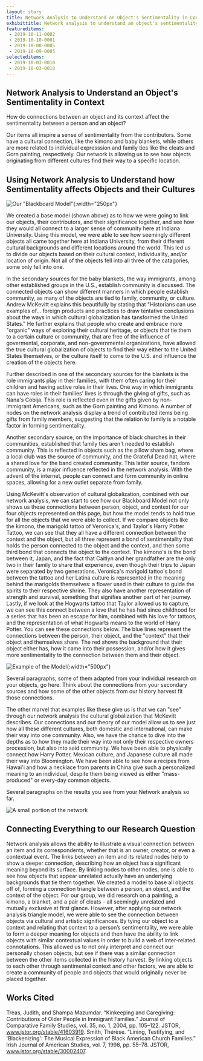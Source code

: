 ```yaml
---
layout: story
title: Network Analysis to Understand an Object's Sentimentality in Context
exhibittitle: Network analysis to understand an object's sentimentality in context
featureditems:
 - 2019-10-11-0002
 - 2019-10-10-0001
 - 2019-10-08-0005
 - 2019-10-09-0005
selecteditems:
 - 2019-10-03-0010
 - 2019-10-03-0018
---
```


## Network Analysis to Understand an Object's Sentimentality in Context

How do connections between an object and its context affect the sentimentality between a person and an object?

Our items all inspire a sense of sentimentality from the contributors. Some have a cultural connection, like the kimono and baby blankets, while others are more related to individual expresssion and family ties like the cleats and Gorn painting, respectively. Our network is allowing us to see how objects originating from different cultures find their way to a specific location. 


## Using Network Analysis to Understand how Sentimentality affects Objects and their Cultures

![Our "Blackboard Model"](/H301HistoryHarvest/assets/images/Blackboard_Model.jpeg){:width="250px"}

We created a base model (shown above) as to how we were going to link our objects, their contributors, and their significance together, and see how they would all connect to a larger sense of community here at Indiana University. Using this model, we were able to see how seemingly different objects all came together here at Indiana University, from their different cultural backgrounds and different locations around the world. This led us to divide our objects based on their cultural context, individuality, and/or location of origin. Not all of the objects fell into all three of the catagories, some only fell into one.

In the secondary sources for the baby blankets, the way immigrants, among other established groups in the U.S., establish community is discussed. The connected objects can show different manners in which people establish community, as many of the objects are tied to family, community, or culture. Andrew McKevitt explains this beautifully by stating that "Historians can use examples of... foreign products and practices to draw tentative conclusions about the ways in which cultural globalization has tansformed the United States."
He further explains that people who create and embrace more "organic" ways of exploring their cultural heritage, or objects that tie them to a certain culture or community, that are free of the influence of govermental, corporate, and non-governmental organizations, have allowed the true cultural globalization of objects to find their way either to the United States themselves, or the culture itself to come to the U.S. and influence the creation of the objects here.

Further described in one of the secondary sources for the blankets is the role immigrants play in their families, with them often caring for their children and having active roles in their lives. One way in which immigrants can have roles in their families' lives is through the giving of gifts, such as Nana's Cobija. This role is reflected even in the gifts given by non-immigrant Americans, such as the Gorn painting and Kimono. A number of nodes on the network analysis display a trend of contributed items being gifts from family members, suggesting that the relation to family is a notable factor in forming sentimentality.

Another secondary source, on the importance of black churches in their communities, established that family ties aren't needed to establish community. This is reflected in objects such as the pillow sham bag, where a local club was the source of community, and the Grateful Dead hat, where a shared love for the band created community. This latter source, fandom community, is a major influence reflected in the network analysis. With the advent of the internet, people can connect and form community in online spaces, allowing for a new outlet separate from family.

Using McKevitt's observation of cultural globalization, combined with our network analysis, we can start to see how our Blackboard Model not only shows us these connections between person, object, and context for our four objects represented on this page, but how the model tends to hold true for all the objects that we were able to collect. If we compare objects like the kimono, the marigold tattoo of Veronica's, and Taylor's Harry Potter Tattoo, we can see that they all have a different connection between the context and the object, but all three represent a bond of sentimentality that holds the person connected to the object and the context, and then some third bond that connects the object to the context. The kimono's is the bond between it, Japan, and the fact that Caitlyn and her grandfather are the only two in their family to share that experience, even though their trips to Japan were separated by two generations. Veronica's marigold tattoo's bond between the tattoo and her Latina culture is represented in the meaning behind the marigolds themselves: a flower used in their culture to guide the spirits to their respective shrine. They also have another representation of strength and survival, something that signifies another part of her journey. Lastly, if we look at the Hogwarts tattoo that Taylor allowed us to capture, we can see this connect between a love that he has had since childhood for a series that has been an escape for him, combined with his love for tattoos, and the representation of what Hogwarts means to the world of Harry Potter. You can see these connections below. The blue lines represent the connections between the person, their object, and the "context" that their object and themselves share. The red shows the background that their object either has, how it came into their possession, and/or how it gives more sentimentality to the connection between them and their object.

![Example of the Model](/H301HistoryHarvest/assets/images/Network_Example1.jpg){:width="500px"}

Several paragraphs, some of them adapted from your individual research on your objects, go here. Think about the connections from your secondary sources and how some of the other objects from our history harvest fit those connections.

The other marvel that examples like these give us is that we can "see" through our network analysis the cultural globalization that McKevitt describes. Our connections and our theory of our model allow us to see just how all these different cultures, both domestic and international, can make their way into one community. Also, we have the chance to dive into the depths as to how they made their way into not only their respective owners procession, but also into said community. We have been able to physically connect how Harry Potter, Mexican culture, and Japanese culture all made their way into Bloomington. We have been able to see how a recipes from Hawai'i and how a necklace from parents in China give such a personalized meaning to an individual, despite them being viewed as either "mass-produced" or every-day common objects.

Several paragraphs on the results you see from your Network analysis so far.

![A small portion of the network](/H301HistoryHarvest/assets/images/Network_Example.PNG)

## Connecting Everything to our Research Question

Network analysis allows the ability to illustrate a visual connection between an item and its correspondents, whether that is an owner, creator, or even a contextual event. The links between an item and its related nodes help to show a deeper connection, describing how an object has a significant meaning beyond its surface. By linking nodes to other nodes, one is able to see how objects that appear unrelated actually have an underlying backgrounds that tie them together. We created a model to base all objects off of, forming a connection triangle between a person, an object, and the context of the object. For our group, we did research on a painting, a kimono, a blanket, and a pair of cleats – all seemingly unrelated and mutually exclusive at first glance. However, after applying our network analysis triangle model, we were able to see the connection between objects via cultural and artistic significances. By tying our object to a context and relating that context to a person’s sentimentality, we were able to form a deeper meaning for objects and then have the ability to link objects with similar contextual values in order to build a web of inter-related connotations. This allowed us to not only interpret and connect our personally chosen objects, but see if there was a similar connection between the other items collected in the history harvest. By linking objects to each other through sentimental context and other factors, we are able to create a community of people and objects that would originally never be placed together.

## Works Cited
Treas, Judith, and Shampa Mazumdar. “Kinkeeping and Caregiving: Contributions of Older People in Immigrant Families.” Journal of Comparative Family Studies, vol. 35, no. 1, 2004, pp. 105–122. JSTOR, www.jstor.org/stable/41603919.
Smith, Thérèse. “Lining, Testifying, and 'Blackenizing': The Musical Expression of Black American Church Families.” Irish Journal of American Studies, vol. 7, 1998, pp. 55–78. JSTOR, www.jstor.org/stable/30002407.

